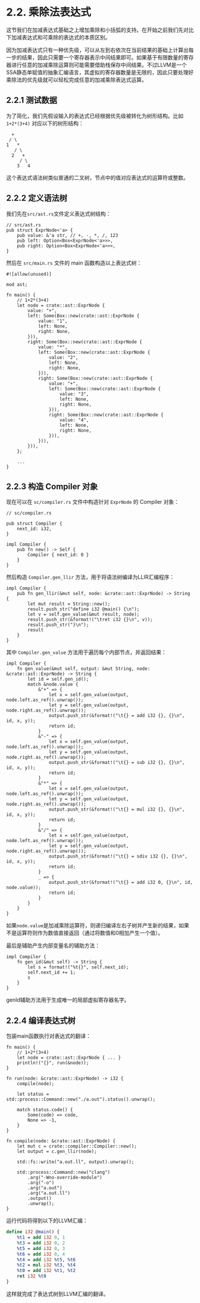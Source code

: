 # 2.2. 乘除法表达式

这节我们在加减表达式基础之上增加乘除和小括弧的支持。在开始之前我们先对比下加减表达式和可乘除的表达式的本质区别。

因为加减表达式只有一种优先级，可以从左到右依次在当前结果的基础上计算出每一步的结果，因此只需要一个寄存器表示中间结果即可。如果基于有限数量的寄存器进行任意的加减乘除运算则可能需要借助栈保存中间结果。不过LLVM是一个SSA静态单赋值的抽象汇编语言，其虚拟的寄存器数量是无限的，因此只要处理好乘除法的优先级就可以轻松完成任意的加减乘除表达式运算。

## 2.2.1 测试数据

为了简化，我们先假设输入的表达式已经根据优先级被转化为树形结构。比如 `1+2*(3+4)` 对应以下的树形结构：

```
  +
 / \
1   *
   / \
  2   +
     / \
    3   4
```

这个表达式语法树类似普通的二叉树，节点中的值对应表达式的运算符或整数。

## 2.2.2 定义语法树

我们先在`src/ast.rs`文件定义表达式树结构：

```rust,noplayground
// src/ast.rs
pub struct ExprNode<'a> {
    pub value: &'a str, // +, -, *, /, 123
    pub left: Option<Box<ExprNode<'a>>>,
    pub right: Option<Box<ExprNode<'a>>>,
}
```

然后在 `src/main.rs` 文件的 main 函数构造以上表达式树：

```rust,noplayground
#![allow(unused)]

mod ast;

fn main() {
    // 1+2*(3+4)
    let node = crate::ast::ExprNode {
        value: "+",
        left: Some(Box::new(crate::ast::ExprNode {
            value: "1",
            left: None,
            right: None,
        })),
        right: Some(Box::new(crate::ast::ExprNode {
            value: "*",
            left: Some(Box::new(crate::ast::ExprNode {
                value: "2",
                left: None,
                right: None,
            })),
            right: Some(Box::new(crate::ast::ExprNode {
                value: "+",
                left: Some(Box::new(crate::ast::ExprNode {
                    value: "3",
                    left: None,
                    right: None,
                })),
                right: Some(Box::new(crate::ast::ExprNode {
                    value: "4",
                    left: None,
                    right: None,
                })),
            })),
        })),
    };

    ...
}
```

## 2.2.3 构造 Compiler 对象

现在可以在 `sc/compiler.rs` 文件中构造针对 `ExprNode` 的 Compiler 对象：

```rust,noplayground
// sc/compiler.rs

pub struct Compiler {
    next_id: i32,
}

impl Compiler {
    pub fn new() -> Self {
        Compiler { next_id: 0 }
    }
}
```

然后构造 `Compiler.gen_llir` 方法，用于将语法树编译为LLIR汇编程序：

```rust,noplayground
impl Compiler {
    pub fn gen_llir(&mut self, node: &crate::ast::ExprNode) -> String {
        let mut result = String::new();
        result.push_str("define i32 @main() {\n");
        let v = self.gen_value(&mut result, node);
        result.push_str(&format!("\tret i32 {}\n", v));
        result.push_str("}\n");
        result
    }
}
```

其中 `Compiler.gen_value` 方法用于遍历每个内部节点，并返回结果：

```rust,noplayground
impl Compiler {
    fn gen_value(&mut self, output: &mut String, node: &crate::ast::ExprNode) -> String {
        let id = self.gen_id();
        match &node.value {
            &"+" => {
                let x = self.gen_value(output, node.left.as_ref().unwrap());
                let y = self.gen_value(output, node.right.as_ref().unwrap());
                output.push_str(&format!("\t{} = add i32 {}, {}\n", id, x, y));
                return id;
            }
            &"-" => {
                let x = self.gen_value(output, node.left.as_ref().unwrap());
                let y = self.gen_value(output, node.right.as_ref().unwrap());
                output.push_str(&format!("\t{} = sub i32 {}, {}\n", id, x, y));
                return id;
            }
            &"*" => {
                let x = self.gen_value(output, node.left.as_ref().unwrap());
                let y = self.gen_value(output, node.right.as_ref().unwrap());
                output.push_str(&format!("\t{} = mul i32 {}, {}\n", id, x, y));
                return id;
            }
            &"/" => {
                let x = self.gen_value(output, node.left.as_ref().unwrap());
                let y = self.gen_value(output, node.right.as_ref().unwrap());
                output.push_str(&format!("\t{} = sdiv i32 {}, {}\n", id, x, y));
                return id;
            }
            _ => {
                output.push_str(&format!("\t{} = add i32 0, {}\n", id, node.value));
                return id;
            }
        }
    }
}
```

如果`node.value`是加减乘除运算符，则递归编译左右子树并产生新的结果，如果不是运算符则作为数值直接返回（通过将数值和0相加产生一个值）。


最后是辅助产生内部变量名的辅助方法：

```rust,noplayground
impl Compiler {
    fn gen_id(&mut self) -> String {
        let s = format!("%t{}", self.next_id);
        self.next_id += 1;
        s
    }
}
```

genId辅助方法用于生成唯一的局部虚拟寄存器名字。

## 2.2.4 编译表达式树

包装main函数执行对表达式的翻译：

```rust,noplayground
fn main() {
    // 1+2*(3+4)
    let node = crate::ast::ExprNode { ... }
    println!("{}", run(&node));
}

fn run(node: &crate::ast::ExprNode) -> i32 {
    compile(node);

    let status = std::process::Command::new("./a.out").status().unwrap();

    match status.code() {
        Some(code) => code,
        None => -1,
    }
}

fn compile(node: &crate::ast::ExprNode) {
    let mut c = crate::compiler::Compiler::new();
    let output = c.gen_llir(node);

    std::fs::write("a.out.ll", output).unwrap();

    std::process::Command::new("clang")
        .arg("-Wno-override-module")
        .arg("-o")
        .arg("a.out")
        .arg("a.out.ll")
        .output()
        .unwrap();
}

```

运行代码将得到以下的LLVM汇编：

```ll
define i32 @main() {
	%t1 = add i32 0, 1
	%t3 = add i32 0, 2
	%t5 = add i32 0, 3
	%t6 = add i32 0, 4
	%t4 = add i32 %t5, %t6
	%t2 = mul i32 %t3, %t4
	%t0 = add i32 %t1, %t2
	ret i32 %t0
}
```

这样就完成了表达式树到LLVM汇编的翻译。
